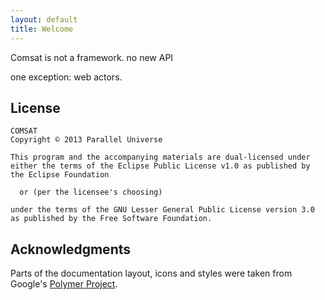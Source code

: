 ```yaml
---
layout: default
title: Welcome
---
```




Comsat is not a framework. no new API

one exception: web actors.

[Parallel Universe]: http://paralleluniverse.co

## License

    COMSAT
    Copyright © 2013 Parallel Universe
    
    This program and the accompanying materials are dual-licensed under
    either the terms of the Eclipse Public License v1.0 as published by
    the Eclipse Foundation
    
      or (per the licensee's choosing)  
    
    under the terms of the GNU Lesser General Public License version 3.0
    as published by the Free Software Foundation. 

## Acknowledgments

Parts of the documentation layout, icons and styles were taken from Google's [Polymer Project](http://www.polymer-project.org/).

